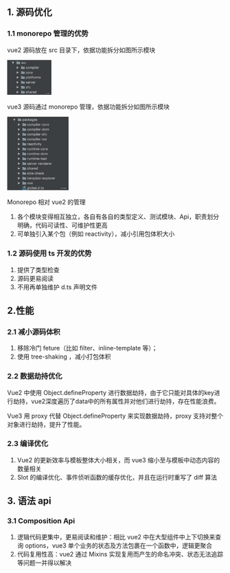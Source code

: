 ## 1. 源码优化

### 1.1 monorepo 管理的优势

vue2 源码放在 src 目录下，依据功能拆分如图所示模块

<img src="images/vue2-catalog.png" alt="vue2源码目录" style="zoom:30%;" />

vue3 源码通过 monorepo 管理，依据功能拆分如图所示模块

<img src="images/vue3-catalog.png" alt="vue3源码目录" style="zoom:30%;" />

Monorepo 相对 vue2 的管理

1. 各个模块变得相互独立，各自有各自的类型定义、测试模块、Api，职责划分明确，代码可读性、可维护性更高
1. 可单独引入某个包（例如 reactivity），减小引用包体积大小

### 1.2 源码使用 ts 开发的优势

1. 提供了类型检查
1. 源码更易阅读
1. 不用再单独维护 d.ts 声明文件

## 2.性能

### 2.1 减小源码体积

1. 移除冷门 feture（比如 filter、inline-template 等）；
2. 使用 tree-shaking ，减小打包体积

### 2.2 数据劫持优化

Vue2 中使用 Object.defineProperty 进行数据劫持，由于它只能对具体的key进行劫持，vue2深度遍历了data中的所有属性并对他们进行劫持，存在性能浪费。

Vue3 用 proxy 代替 Object.defineProperty 来实现数据劫持，proxy 支持对整个对象进行劫持，提升了性能。



### 2.3 编译优化

1. Vue2 的更新效率与模板整体大小相关，而 vue3 缩小至与模板中动态内容的数量相关
2. Slot 的编译优化、事件侦听函数的缓存优化，并且在运行时重写了 diff 算法

## 3. 语法 api

### 3.1 Composition Api

1. 逻辑代码更集中，更易阅读和维护：相比 vue2 中在大型组件中上下切换来查询 options，vue3 单个业务的状态及方法包裹在一个函数中，逻辑更聚合
2. 代码复用性高：vue2 通过 Mixins 实现复用而产生的命名冲突、状态无法追踪等问题一并得以解决
